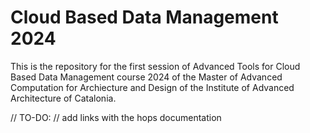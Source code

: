 # Cloud Based Data Management  2024
This is the repository for the first session of Advanced Tools for Cloud Based Data Management course 2024 of the Master of Advanced Computation for Archiecture and Design of the Institute of Advanced Architecture of Catalonia.



// TO-DO:
// add links with the hops documentation
